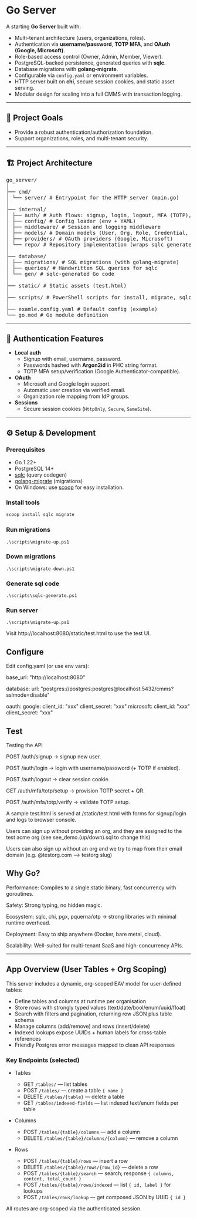 # Go Server

A starting **Go Server** built with:

- Multi-tenant architecture (users, organizations, roles).
- Authentication via **username/password**, **TOTP MFA**, and **OAuth (Google, Microsoft)**.
- Role-based access control (Owner, Admin, Member, Viewer).
- PostgreSQL-backed persistence, generated queries with **sqlc**.
- Database migrations with **golang-migrate**.
- Configurable via `config.yaml` or environment variables.
- HTTP server built on **chi**, secure session cookies, and static asset serving.
- Modular design for scaling into a full CMMS with transaction logging.

---

## 🚀 Project Goals

- Provide a robust authentication/authorization foundation.
- Support organizations, roles, and multi-tenant security.

---

## 🏗 Project Architecture

<pre>
go_server/
│
├── cmd/
│ └── server/ # Entrypoint for the HTTP server (main.go)
│
├── internal/
│ ├── auth/ # Auth flows: signup, login, logout, MFA (TOTP), OAuth
│ ├── config/ # Config loader (env + YAML)
│ ├── middleware/ # Session and logging middleware
│ ├── models/ # Domain models (User, Org, Role, Credential, etc.)
│ ├── providers/ # OAuth providers (Google, Microsoft)
│ └── repo/ # Repository implementation (wraps sqlc generated code)
│
├── database/
│ ├── migrations/ # SQL migrations (with golang-migrate)
│ ├── queries/ # Handwritten SQL queries for sqlc
│ └── gen/ # sqlc-generated Go code
│
├── static/ # Static assets (test.html)
│
├── scripts/ # PowerShell scripts for install, migrate, sqlc, run
│
├── examle.config.yaml # Default config (example)
└── go.mod # Go module definition
</pre>

---

## 🔑 Authentication Features

- **Local auth**
  - Signup with email, username, password.
  - Passwords hashed with **Argon2id** in PHC string format.
  - TOTP MFA setup/verification (Google Authenticator-compatible).
- **OAuth**
  - Microsoft and Google login support.
  - Automatic user creation via verified email.
  - Organization role mapping from IdP groups.
- **Sessions**
  - Secure session cookies (`HttpOnly`, `Secure`, `SameSite`).

---

## ⚙️ Setup & Development

### Prerequisites
- Go 1.22+
- PostgreSQL 14+
- [sqlc](https://sqlc.dev) (query codegen)
- [golang-migrate](https://github.com/golang-migrate/migrate) (migrations)
- On Windows: use [scoop](https://scoop.sh) for easy installation.

### Install tools
```powershell
scoop install sqlc migrate
```

### Run migrations
`.\scripts\migrate-up.ps1`

### Down migrations
`.\scripts\migrate-down.ps1`

### Generate sql code
`.\scripts\sqlc-generate.ps1`

### Run server
`.\scripts\migrate-up.ps1`

Visit http://localhost:8080/static/test.html
 to use the test UI.


## Configure

Edit config.yaml (or use env vars):

base_url: "http://localhost:8080"

database:
  url: "postgres://postgres:postgres@localhost:5432/cmms?sslmode=disable"

oauth:
  google:
    client_id: "xxx"
    client_secret: "xxx"
  microsoft:
    client_id: "xxx"
    client_secret: "xxx"


## Test

Testing the API

POST /auth/signup → signup new user.

POST /auth/login → login with username/password (+ TOTP if enabled).

POST /auth/logout → clear session cookie.

GET /auth/mfa/totp/setup → provision TOTP secret + QR.

POST /auth/mfa/totp/verify → validate TOTP setup.

A sample test.html is served at /static/test.html with forms for signup/login and logs to browser console.

Users can sign up without providing an org, and they are assigned to the test acme org (see see_demo.(up/down).sql to change this)

Users can also sign up without an org and we try to map from their email domain (e.g. @testorg.com --> testorg slug)

## Why Go?

Performance: Compiles to a single static binary, fast concurrency with goroutines.

Safety: Strong typing, no hidden magic.

Ecosystem: sqlc, chi, pgx, pquerna/otp → strong libraries with minimal runtime overhead.

Deployment: Easy to ship anywhere (Docker, bare metal, cloud).

Scalability: Well-suited for multi-tenant SaaS and high-concurrency APIs.

---

## App Overview (User Tables + Org Scoping)

This server includes a dynamic, org-scoped EAV model for user-defined tables:

- Define tables and columns at runtime per organisation
- Store rows with strongly typed values (text/date/bool/enum/uuid/float)
- Search with filters and pagination, returning row JSON plus table schema
- Manage columns (add/remove) and rows (insert/delete)
- Indexed lookups expose UUIDs + human labels for cross-table references
- Friendly Postgres error messages mapped to clean API responses

### Key Endpoints (selected)

- Tables
  - GET `/tables/` — list tables
  - POST `/tables/` — create a table `{ name }`
  - DELETE `/tables/{table}` — delete a table
  - GET `/tables/indexed-fields` — list indexed text/enum fields per table

- Columns
  - POST `/tables/{table}/columns` — add a column
  - DELETE `/tables/{table}/columns/{column}` — remove a column

- Rows
  - POST `/tables/{table}/rows` — insert a row
  - DELETE `/tables/{table}/rows/{row_id}` — delete a row
  - POST `/tables/{table}/search` — search; response `{ columns, content, total_count }`
  - POST `/tables/{table}/rows/indexed` — list `{ id, label }` for lookups
  - POST `/tables/rows/lookup` — get composed JSON by UUID `{ id }`

All routes are org-scoped via the authenticated session.
